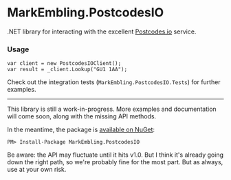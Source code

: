MarkEmbling.PostcodesIO
=======================

.NET library for interacting with the excellent [Postcodes.io][1] service.

### Usage

    var client = new PostcodesIOClient();
	var result = _client.Lookup("GU1 1AA");

Check out the integration tests (`MarkEmbling.PostcodesIO.Tests`) for further examples.

----------

This library is still a work-in-progress. More examples and documentation will come soon, along with the missing API methods.

In the meantime, the package is [available on NuGet][2]:

    PM> Install-Package MarkEmbling.PostcodesIO

Be aware: the API may fluctuate until it hits v1.0. But I think it's already going down the right path, so we're probably fine for the most part. But as always, use at your own risk.


[1]: http://postcodes.io/
[2]: https://www.nuget.org/packages/MarkEmbling.PostcodesIO/